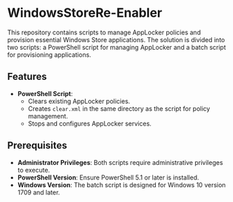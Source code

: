 # WindowsStoreRe-Enabler

This repository contains scripts to manage AppLocker policies and provision essential Windows Store applications. The solution is divided into two scripts: a PowerShell script for managing AppLocker and a batch script for provisioning applications.

## Features

- **PowerShell Script**:
  - Clears existing AppLocker policies.
  - Creates `clear.xml` in the same directory as the script for policy management.
  - Stops and configures AppLocker services.

## Prerequisites

- **Administrator Privileges**: Both scripts require administrative privileges to execute.
- **PowerShell Version**: Ensure PowerShell 5.1 or later is installed.
- **Windows Version**: The batch script is designed for Windows 10 version 1709 and later.
